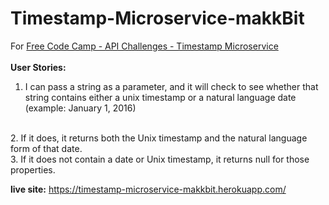 # Timestamp-Microservice-makkBit

For <a href="https://www.freecodecamp.com/challenges/timestamp-microservice">Free Code Camp - API Challenges - Timestamp Microservice<a/>
<br>
<br>
<strong>User Stories:</strong>
<br>
1. I can pass a string as a parameter, and it will check to see whether that string contains either a unix timestamp or a natural language date (example: January 1, 2016) 
<br>
2. If it does, it returns both the Unix timestamp and the natural language form of that date.
<br>
3. If it does not contain a date or Unix timestamp, it returns null for those properties.

<strong>live site:</strong>
https://timestamp-microservice-makkbit.herokuapp.com/
 
